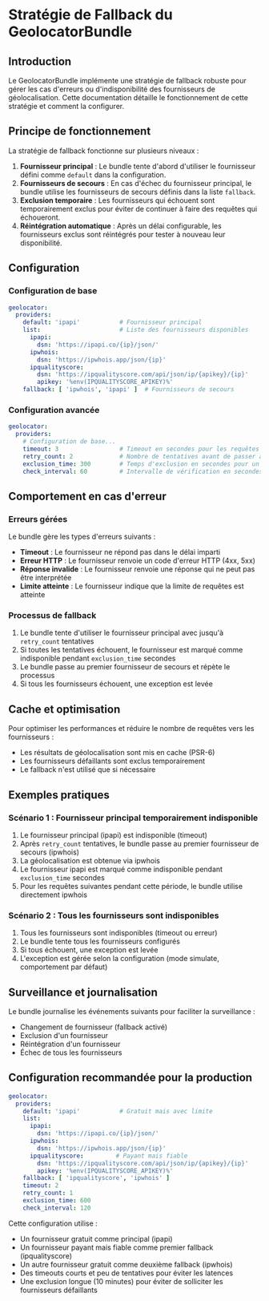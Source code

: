 # Stratégie de Fallback du GeolocatorBundle

## Introduction

Le GeolocatorBundle implémente une stratégie de fallback robuste pour gérer les cas d'erreurs ou d'indisponibilité des fournisseurs de géolocalisation. Cette documentation détaille le fonctionnement de cette stratégie et comment la configurer.

## Principe de fonctionnement

La stratégie de fallback fonctionne sur plusieurs niveaux :

1. **Fournisseur principal** : Le bundle tente d'abord d'utiliser le fournisseur défini comme `default` dans la configuration.
2. **Fournisseurs de secours** : En cas d'échec du fournisseur principal, le bundle utilise les fournisseurs de secours définis dans la liste `fallback`.
3. **Exclusion temporaire** : Les fournisseurs qui échouent sont temporairement exclus pour éviter de continuer à faire des requêtes qui échoueront.
4. **Réintégration automatique** : Après un délai configurable, les fournisseurs exclus sont réintégrés pour tester à nouveau leur disponibilité.

## Configuration

### Configuration de base

```yaml
geolocator:
  providers:
    default: 'ipapi'           # Fournisseur principal
    list:                      # Liste des fournisseurs disponibles
      ipapi:
        dsn: 'https://ipapi.co/{ip}/json/'
      ipwhois:
        dsn: 'https://ipwhois.app/json/{ip}'
      ipqualityscore:
        dsn: 'https://ipqualityscore.com/api/json/ip/{apikey}/{ip}'
        apikey: '%env(IPQUALITYSCORE_APIKEY)%'
    fallback: [ 'ipwhois', 'ipapi' ]  # Fournisseurs de secours
```

### Configuration avancée

```yaml
geolocator:
  providers:
    # Configuration de base...
    timeout: 3                 # Timeout en secondes pour les requêtes HTTP
    retry_count: 2             # Nombre de tentatives avant de passer au fournisseur suivant
    exclusion_time: 300        # Temps d'exclusion en secondes pour un fournisseur défaillant
    check_interval: 60         # Intervalle de vérification en secondes pour les fournisseurs exclus
```

## Comportement en cas d'erreur

### Erreurs gérées

Le bundle gère les types d'erreurs suivants :

- **Timeout** : Le fournisseur ne répond pas dans le délai imparti
- **Erreur HTTP** : Le fournisseur renvoie un code d'erreur HTTP (4xx, 5xx)
- **Réponse invalide** : Le fournisseur renvoie une réponse qui ne peut pas être interprétée
- **Limite atteinte** : Le fournisseur indique que la limite de requêtes est atteinte

### Processus de fallback

1. Le bundle tente d'utiliser le fournisseur principal avec jusqu'à `retry_count` tentatives
2. Si toutes les tentatives échouent, le fournisseur est marqué comme indisponible pendant `exclusion_time` secondes
3. Le bundle passe au premier fournisseur de secours et répète le processus
4. Si tous les fournisseurs échouent, une exception est levée

## Cache et optimisation

Pour optimiser les performances et réduire le nombre de requêtes vers les fournisseurs :

- Les résultats de géolocalisation sont mis en cache (PSR-6)
- Les fournisseurs défaillants sont exclus temporairement
- Le fallback n'est utilisé que si nécessaire

## Exemples pratiques

### Scénario 1 : Fournisseur principal temporairement indisponible

1. Le fournisseur principal (ipapi) est indisponible (timeout)
2. Après `retry_count` tentatives, le bundle passe au premier fournisseur de secours (ipwhois)
3. La géolocalisation est obtenue via ipwhois
4. Le fournisseur ipapi est marqué comme indisponible pendant `exclusion_time` secondes
5. Pour les requêtes suivantes pendant cette période, le bundle utilise directement ipwhois

### Scénario 2 : Tous les fournisseurs sont indisponibles

1. Tous les fournisseurs sont indisponibles (timeout ou erreur)
2. Le bundle tente tous les fournisseurs configurés
3. Si tous échouent, une exception est levée
4. L'exception est gérée selon la configuration (mode simulate, comportement par défaut)

## Surveillance et journalisation

Le bundle journalise les événements suivants pour faciliter la surveillance :

- Changement de fournisseur (fallback activé)
- Exclusion d'un fournisseur
- Réintégration d'un fournisseur
- Échec de tous les fournisseurs

## Configuration recommandée pour la production

```yaml
geolocator:
  providers:
    default: 'ipapi'           # Gratuit mais avec limite
    list:
      ipapi:
        dsn: 'https://ipapi.co/{ip}/json/'
      ipwhois:
        dsn: 'https://ipwhois.app/json/{ip}'
      ipqualityscore:         # Payant mais fiable
        dsn: 'https://ipqualityscore.com/api/json/ip/{apikey}/{ip}'
        apikey: '%env(IPQUALITYSCORE_APIKEY)%'
    fallback: [ 'ipqualityscore', 'ipwhois' ]
    timeout: 2
    retry_count: 1
    exclusion_time: 600
    check_interval: 120
```

Cette configuration utilise :
- Un fournisseur gratuit comme principal (ipapi)
- Un fournisseur payant mais fiable comme premier fallback (ipqualityscore)
- Un autre fournisseur gratuit comme deuxième fallback (ipwhois)
- Des timeouts courts et peu de tentatives pour éviter les latences
- Une exclusion longue (10 minutes) pour éviter de solliciter les fournisseurs défaillants
